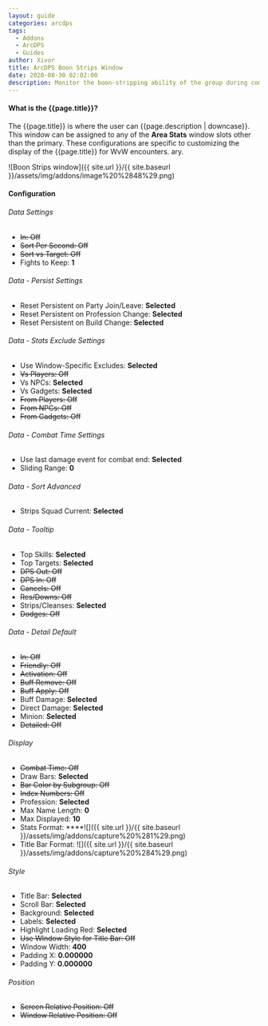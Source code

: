```yaml
---
layout: guide
categories: arcdps
tags:
  - Addons
  - ArcDPS
  - Guides
author: Xivor
title: ArcDPS Boon Strips Window
date: 2020-08-30 02:02:00
description: Monitor the boon-stripping ability of the group during combat encounters
---
```


#### What is the {{page.title}}?

The {{page.title}} is where the user can {{page.description | downcase}}.<!--more-->  This window can be assigned to any of the **Area Stats** window slots other than the primary. These configurations are specific to customizing the display of the {{page.title}} for WvW encounters. 
ary.

![Boon Strips window]({{ site.url }}/{{ site.baseurl }}/assets/img/addons/image%20%2848%29.png)

#### Configuration

###### Data Settings

* ~~In: Off~~
* ~~Sort Per Second: Off~~
* ~~Sort vs Target: Off~~
* Fights to Keep: **1**

###### Data - Persist Settings

* Reset Persistent on Party Join/Leave: **Selected**
* Reset Persistent on Profession Change: **Selected**
* Reset Persistent on Build Change: **Selected**

###### Data - Stats Exclude Settings

* Use Window-Specific Excludes: **Selected**
* ~~Vs Players: Off~~
* Vs NPCs: **Selected**
* Vs Gadgets: **Selected**
* ~~From Players: Off~~
* ~~From NPCs: Off~~
* ~~From Gadgets: Off~~

###### Data - Combat Time Settings

* Use last damage event for combat end: **Selected**
* Sliding Range: **0**

###### Data - Sort Advanced

* Strips Squad Current: **Selected**

###### Data - Tooltip

* Top Skills: **Selected**
* Top Targets: **Selected**
* ~~DPS Out: Off~~
* ~~DPS In: Off~~
* ~~Cancels: Off~~
* ~~Res/Downs: Off~~
* Strips/Cleanses: **Selected**
* ~~Dodges: Off~~

###### Data - Detail Default

* ~~In: Off~~
* ~~Friendly: Off~~
* ~~Activation: Off~~
* ~~Buff Remove: Off~~
* ~~Buff Apply: Off~~
* Buff Damage: **Selected**
* Direct Damage: **Selected**
* Minion: **Selected**
* ~~Detailed: Off~~

###### Display

* ~~Combat Time: Off~~
* Draw Bars: **Selected**
* ~~Bar Color by Subgroup: Off~~
* ~~Index  Numbers: Off~~
* Profession: **Selected**
* Max Name Length: **0** 
* Max Displayed: **10** 
* Stats Format: ****![]({{ site.url }}/{{ site.baseurl }}/assets/img/addons/capture%20%281%29.png)
* Title Bar Format: ![]({{ site.url }}/{{ site.baseurl }}/assets/img/addons/capture%20%284%29.png) 

###### Style

* Title Bar: **Selected**
* Scroll Bar: **Selected**
* Background: **Selected**
* Labels: **Selected**
* Highlight Loading Red: **Selected**
* ~~Use WIndow Style for Title Bar: Off~~
* Window Width: **400**
* Padding X: **0.000000**
* Padding Y: **0.000000**

###### Position

* ~~Screen Relative Position: Off~~
* ~~Window Relative Position: Off~~

